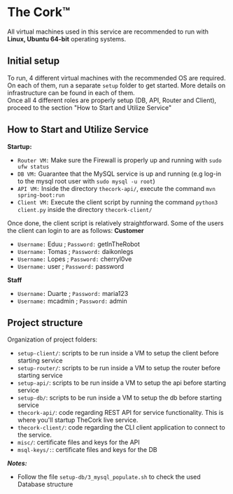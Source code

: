 # The Cork&trade;
All virtual machines used in this service are recommended to run with **Linux, Ubuntu 64-bit** operating systems.

## Initial setup
To run, 4 different virtual machines with the recommended OS are required. \
On each of them, run a separate `setup` folder to get started. More details on infrastructure can be found in each of them.\
Once all 4 different roles are properly setup (DB, API, Router and Client), proceed to the section "How to Start and Utilize Service"

## How to Start and Utilize Service

**Startup:**
- `Router VM:` Make sure the Firewall is properly up and running with `sudo ufw status`
- `DB VM:` Guarantee that the MySQL service is up and running (e.g log-in to the mysql root user with `sudo mysql -u root`)
- `API VM:` Inside the directory `thecork-api/`, execute the command `mvn spring-boot:run`
- `Client VM:` Execute the client script by running the command `python3 client.py` inside the directory `thecork-client/`

Once done, the client script is relatively straightforward. Some of the users the client can login to are as follows:
**Customer**
- `Username:` Eduu  ;  `Password:` getInTheRobot
- `Username:` Tomas ;  `Password:` daikonlegs
- `Username:` Lopes ;  `Password:` cherryl0ve
- `Username:` user  ;  `Password:` password

**Staff**
- `Username:` Duarte  ;  `Password:` maria123
- `Username:` mcadmin ;  `Password:` admin

## Project structure
Organization of project folders:

- `setup-client/`: scripts to be run inside a VM to setup the client before starting service
- `setup-router/`: scripts to be run inside a VM to setup the router before starting service
- `setup-api/`: scripts to be run inside a VM to setup the api before starting service
- `setup-db/`: scripts to be run inside a VM to setup the db before starting service
- `thecork-api/`: code regarding REST API for service functionality. This is where you'll startup TheCork live service.
- `thecork-client/`: code regarding the CLI client application to connect to the service.
- `misc/`: certificate files and keys for the API
- `msql-keys/:`: certificate files and keys for the DB

***Notes:***
- Follow the file `setup-db/3_mysql_populate.sh` to check the used Database structure
